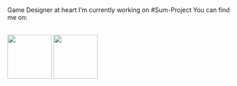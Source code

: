 ### 

Game Designer at heart
I’m currently working on #Sum-Project
You can find me on: 

<br>
<a href="https://twitter.com/BearerPolar" target="blank"><img align="center" src="https://simpleicons.org/icons/twitter.svg" color="#1D9BF0" height="100" /></a> 
<a href="https://www.youtube.com/channel/UCb-Vz27i6W-MBNcBFRq827Q" target="blank"><img align="center" src="https://simpleicons.org/icons/youtube.svg" height="100" style="color:#1D9BF0;" /></a> 

<!--
**Nuskusame/Nuskusame** is a ✨ _special_ ✨ repository because its `README.md` (this file) appears on your GitHub profile.

Here are some ideas to get you started:

- 🔭 I’m currently working on ...
- 🌱 I’m currently learning ...
- 👯 I’m looking to collaborate on ...
- 🤔 I’m looking for help with ...
- 💬 Ask me about ...
- 📫 How to reach me: ...
- 😄 Pronouns: ...
- ⚡ Fun fact: ...
-->
